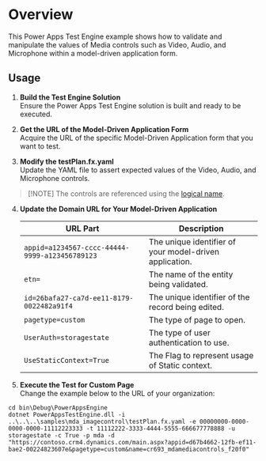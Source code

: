 # Overview

This Power Apps Test Engine example shows how to validate and manipulate the values of Media controls such as Video, Audio, and Microphone within a model-driven application form.

## Usage

1. **Build the Test Engine Solution**  
   Ensure the Power Apps Test Engine solution is built and ready to be executed.

2. **Get the URL of the Model-Driven Application Form**  
   Acquire the URL of the specific Model-Driven Application form that you want to test.

3. **Modify the testPlan.fx.yaml**  
   Update the YAML file to assert expected values of the Video, Audio, and Microphone controls.

  > [!NOTE] The controls are referenced using the [logical name](https://learn.microsoft.com/power-apps/developer/data-platform/entity-metadata#table-names).
4. **Update the Domain URL for Your Model-Driven Application**

   | URL Part | Description |
   |----------|-------------|
   | `appid=a1234567-cccc-44444-9999-a123456789123` | The unique identifier of your model-driven application. |
   | `etn=` | The name of the entity being validated. |
   | `id=26bafa27-ca7d-ee11-8179-0022482a91f4` | The unique identifier of the record being edited. |
   | `pagetype=custom` | The type of page to open. |
   | `UserAuth=storagestate` | The type of user authentication to use. |
   | `UseStaticContext=True` | The Flag to represent usage of Static context. |

5. **Execute the Test for Custom Page**  
   Change the example below to the URL of your organization:

```pwsh
cd bin\Debug\PowerAppsEngine
dotnet PowerAppsTestEngine.dll -i ..\..\..\samples\mda_imagecontrol\testPlan.fx.yaml -e 00000000-0000-0000-0000-11112223333 -t 11112222-3333-4444-5555-666677778888 -u storagestate -c True -p mda -d "https://contoso.crm4.dynamics.com/main.aspx?appid=d67b4662-12fb-ef11-bae2-00224823607e&pagetype=custom&name=cr693_mdamediacontrols_f20f0"